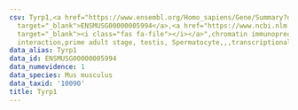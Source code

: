 ```yaml
---
csv: Tyrp1,<a href="https://www.ensembl.org/Homo_sapiens/Gene/Summary?db=core;g=ENSMUSG00000005994"
  target="_blank">ENSMUSG00000005994</a>,<a href="https://www.ncbi.nlm.nih.gov/pubmed/25450459"
  target="_blank"><i class="fas fa-file"></i></a>",chromatin immunoprecipitation assay,direct
  interaction,prime adult stage, testis, Spermatocyte,,,transcriptional regulation,
data_alias: Tyrp1
data_id: ENSMUSG00000005994
data_numevidence: 1
data_species: Mus musculus
data_taxid: '10090'
title: Tyrp1
---
```

